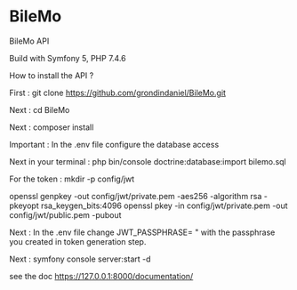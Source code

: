 # BileMo
BileMo API

Build with Symfony 5, PHP 7.4.6

How to install the API ?

First :
git clone https://github.com/grondindaniel/BileMo.git

Next : cd BileMo

Next :
composer install

Important :
In the .env file configure the database access

Next in your terminal : 
php bin/console doctrine:database:import bilemo.sql

For the token : 
mkdir -p config/jwt

openssl genpkey -out config/jwt/private.pem -aes256 -algorithm rsa -pkeyopt rsa_keygen_bits:4096
openssl pkey -in config/jwt/private.pem -out config/jwt/public.pem -pubout

Next :
In the .env file change JWT_PASSPHRASE= " with the passphrase you created in token generation step.

Next : 
symfony console server:start -d

see the doc
https://127.0.0.1:8000/documentation/
